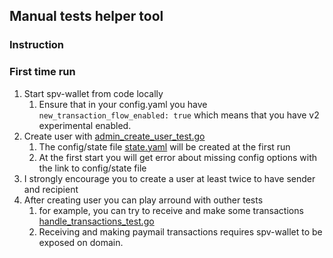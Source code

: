 ## Manual tests helper tool

### Instruction

### First time run

1. Start spv-wallet from code locally
   1. Ensure that in your config.yaml you have `new_transaction_flow_enabled: true` which means that you have v2 experimental enabled.
2. Create user with [admin_create_user_test.go](adminapi/admin_create_user_test.go)
    1. The config/state file [state.yaml](state.yaml) will be created at the first run
    2. At the first start you will get error about missing config options with the link to config/state file
3. I strongly encourage you to create a user at least twice to have sender and recipient
4. After creating user you can play arround with outher tests 
   1. for example, you can try to receive and make some transactions [handle_transactions_test.go](userapi/handle_transactions_test.go)
   2. Receiving and making paymail transactions requires spv-wallet to be exposed on domain.
